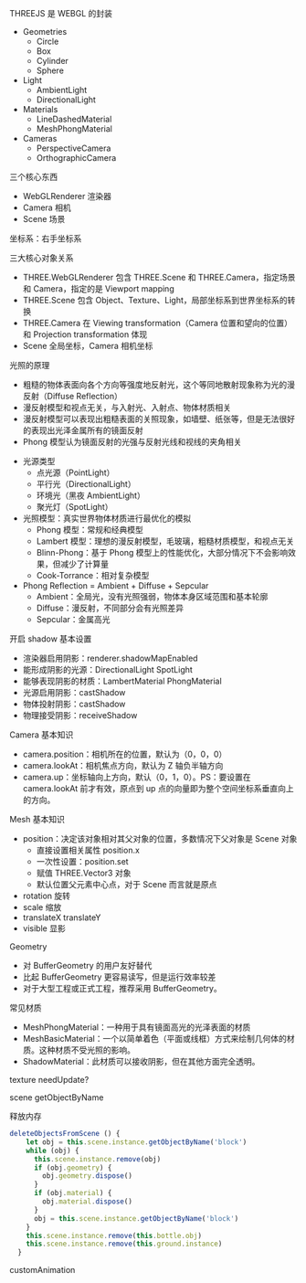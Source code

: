 THREEJS 是 WEBGL 的封装

- Geometries
  - Circle
  - Box
  - Cylinder
  - Sphere
- Light
  - AmbientLight
  - DirectionalLight
- Materials
  - LineDashedMaterial
  - MeshPhongMaterial
- Cameras
  - PerspectiveCamera
  - OrthographicCamera

三个核心东西

- WebGLRenderer 渲染器
- Camera 相机
- Scene 场景

坐标系：右手坐标系

三大核心对象关系

- THREE.WebGLRenderer 包含 THREE.Scene 和 THREE.Camera，指定场景和 Camera，指定的是 Viewport mapping
- THREE.Scene 包含 Object、Texture、Light，局部坐标系到世界坐标系的转换
- THREE.Camera 在 Viewing transformation（Camera 位置和望向的位置） 和 Projection transformation 体现
- Scene 全局坐标，Camera 相机坐标

光照的原理

- 粗糙的物体表面向各个方向等强度地反射光，这个等同地散射现象称为光的漫反射（Diffuse Reflection）
- 漫反射模型和视点无关，与入射光、入射点、物体材质相关
- 漫反射模型可以表现出粗糙表面的关照现象，如墙壁、纸张等，但是无法很好的表现出光泽金属所有的镜面反射
- Phong 模型认为镜面反射的光强与反射光线和视线的夹角相关

* 光源类型
  - 点光源（PointLight）
  - 平行光（DirectionalLight）
  - 环境光（黑夜 AmbientLight）
  - 聚光灯（SpotLight）
* 光照模型：真实世界物体材质进行最优化的模拟
  - Phong 模型：常规和经典模型
  - Lambert 模型：理想的漫反射模型，毛玻璃，粗糙材质模型，和视点无关
  - Blinn-Phong：基于 Phong 模型上的性能优化，大部分情况下不会影响效果，但减少了计算量
  - Cook-Torrance：相对复杂模型
* Phong Reflection = Ambient + Diffuse + Sepcular
  - Ambient：全局光，没有光照强弱，物体本身区域范围和基本轮廓
  - Diffuse：漫反射，不同部分会有光照差异
  - Sepcular：金属高光

开启 shadow 基本设置

- 渲染器启用阴影：renderer.shadowMapEnabled
- 能形成阴影的光源：DirectionalLight SpotLight
- 能够表现阴影的材质：LambertMaterial PhongMaterial
- 光源启用阴影：castShadow
- 物体投射阴影：castShadow
- 物理接受阴影：receiveShadow

Camera 基本知识

- camera.position：相机所在的位置，默认为（0，0，0）
- camera.lookAt：相机焦点方向，默认为 Z 轴负半轴方向
- camera.up：坐标轴向上方向，默认（0，1，0）。PS：要设置在 camera.lookAt 前才有效，原点到 up 点的向量即为整个空间坐标系垂直向上的方向。

Mesh 基本知识

- position：决定该对象相对其父对象的位置，多数情况下父对象是 Scene 对象
  - 直接设置相关属性 position.x
  - 一次性设置：position.set
  - 赋值 THREE.Vector3 对象
  - 默认位置父元素中心点，对于 Scene 而言就是原点
- rotation 旋转
- scale 缩放
- translateX translateY
- visible 显影

Geometry

- 对 BufferGeometry 的用户友好替代
- 比起 BufferGeometry 更容易读写，但是运行效率较差
- 对于大型工程或正式工程，推荐采用 BufferGeometry。

常见材质

- MeshPhongMaterial：一种用于具有镜面高光的光泽表面的材质
- MeshBasicMaterial：一个以简单着色（平面或线框）方式来绘制几何体的材质。这种材质不受光照的影响。
- ShadowMaterial：此材质可以接收阴影，但在其他方面完全透明。

texture needUpdate?

scene getObjectByName

释放内存

```js
deleteObjectsFromScene () {
    let obj = this.scene.instance.getObjectByName('block')
    while (obj) {
      this.scene.instance.remove(obj)
      if (obj.geometry) {
        obj.geometry.dispose()
      }
      if (obj.material) {
        obj.material.dispose()
      }
      obj = this.scene.instance.getObjectByName('block')
    }
    this.scene.instance.remove(this.bottle.obj)
    this.scene.instance.remove(this.ground.instance)
  }
```

customAnimation
